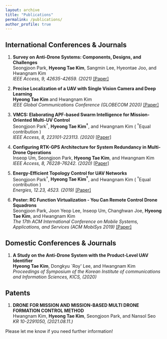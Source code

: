 ```yaml
---
layout: archive
title: "Publications"
permalink: /publications/
author_profile: true
---
```


## International Conferences & Journals

1. **Survey on Anti-Drone Systems: Components, Designs, and Challenges** <br>
Seongjoon Park, **Hyeong Tae Kim**, Sangmin Lee, Hyeontae Joo, and Hwangnam Kim <br>
*IEEE Access, 9, 42635-42659. (2021)* [[Paper]](https://ieeexplore.ieee.org/document/9378538) <br>
  
2. **Precise Localization of a UAV with Single Vision Camera and Deep Learning** <br>
**Hyeong Tae Kim** and Hwangnam Kim <br>
*IEEE Global Communications Conference (GLOBECOM 2020)* [[Paper]](https://ieeexplore.ieee.org/document/9322358) <br>
  
3. **VMCS: Elaborating APF-based Swarm Intelligence for Mission-Oriented Multi-UV Control** <br>
Seongjoon Park<sup>&#8224;</sup>, **Hyeong Tae Kim<sup>&#8224;</sup>**, and Hwangnam Kim ( <sup>&#8224;</sup>Equal contribution ) <br>
*IEEE Access, 8, 223101-223113. (2020)* [[Paper]](https://ieeexplore.ieee.org/document/9291063) <br>
  
4. **Configuring RTK-GPS Architecture for System Redundancy in Multi-Drone Operations** <br>
Inseop Um, Seongjoon Park, **Hyeong Tae Kim**, and Hwangnam Kim <br>
*IEEE Access, 8, 76228-76242. (2020)* [[Paper]](https://ieeexplore.ieee.org/document/9075221) <br>
  
5. **Energy-Efficient Topology Control for UAV Networks** <br>
Seongjoon Park<sup>&#8224;</sup>, **Hyeong Tae Kim<sup>&#8224;</sup>**, and Hwangnam Kim ( <sup>&#8224;</sup>Equal contribution ) <br>
*Energies, 12.23, 4523. (2019)* [[Paper]](https://www.mdpi.com/1996-1073/12/23/4523) <br>
  
6. **Poster: RC Function Virtualization - You Can Remote Control Drone Squadrons** <br>
Seongjoon Park, Joon Yeop Lee, Inseop Um, Changhwan Joe, **Hyeong Tae Kim**, and Hwangnam Kim <br>
*The 17th ACM International Conference on Mobile Systems, Applications, and Services (ACM MobiSys 2019)* [[Paper]](https://dl.acm.org/doi/10.1145/3307334.3328644) <br>
  
## Domestic Conferences & Journals

1. **A Study on the Anti-Drone System with the Product-Level UAV Identifier** <br>
**Hyeong Tae Kim**, Dongkyu `Roy' Lee, and Hwangnam Kim <br>
*Proceedings of Symposium of the Korean Institute of communications and Information Sciences, KICS, (2020)* <br>
  
##  Patents

1. **DRONE FOR MISSION AND MISSION-BASED MULTI DRONE FORMATION CONTROL METHOD** <br>
Hwangnam Kim, **Hyeong Tae Kim**, Seongjoon Park, and Nansol Seo <br>
*KR 10-2291050, (2021.08.11.)* <br>
  

Please let me know if you need further information!